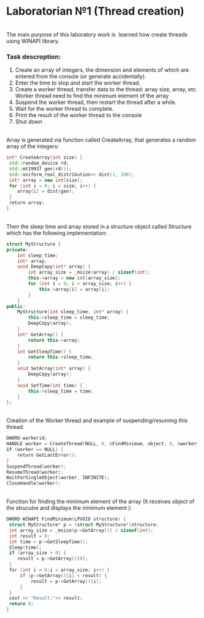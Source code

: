 # Laboratorian №1 (Thread creation)
<br>
The main purpose of this laboratory work is  learned how create threads using WINAPI library.

### Task descroption:

1. Create an array of integers, the dimension and elements of which are entered from the console (or generate accidentally).
2. Enter the time to stop and start the worker thread.
3. Create a worker thread, transfer data to the thread: array size, array, etc. Worker thread need to find the minimum element of the array
4. Suspend the worker thread, then restart the thread after a while.
5. Wait for the worker thread to complete.
6. Print the result of the worker thread to the console
7. Shut down

<br>
Array is generated via function called CreateArray, that generates a random array of the integers:
<br>

``` cpp
int* CreateArray(int size) {
 std::random_device rd;
 std::mt19937 gen(rd());
 std::uniform_real_distribution<> dist(1, 100);
 int* array = new int[size];
 for (int i = 0; i < size; i++) { 
    array[i] = dist(gen);
 } 
 return array;
}
```
<br>
Then the sleep time and array stored in a structure object called Structure which has the following implementation:
<br>

``` cpp
struct MyStructure {
private:
    int sleep_time;
    int* array;
    void DeepCopy(int* array) {
        int array_size = _msize(array) / sizeof(int);
        this->array = new int[array_size];
        for (int i = 0; i < array_size; i++) {
            this->array[i] = array[i];
        }
    }
public:
    MyStructure(int sleep_time, int* array) {
        this->sleep_time = sleep_time;
        DeepCopy(array);
    }
    int* GetArray() {
        return this->array;
    }
    int GetSleepTime() {
        return this->sleep_time;
    }
    void SetArray(int* array) {
        DeepCopy(array);
    }
    void SetTime(int time) {
        this->sleep_time = time;
    }
};
```
<br>
Creation of the Worker thread and example of suspending/resuming this thread:
<br>

``` cpp
DWORD workerid;
HANDLE worker = CreateThread(NULL, 0, &FindMinimum, object, 0, &workerid);
if (worker == NULL) { 
    return GetLastError();
}
SuspendThread(worker);
ResumeThread(worker);
WaitForSingleObject(worker, INFINITE);
CloseHandle(worker);
```
<br>
Function for finding the minimum element of the array (It receives object of the strucutre and displays the minimum element ):
<br>

```cpp
DWORD WINAPI FindMinimum(LPVOID structure) {
 struct MyStructure* p = (struct MyStructure*)structure;
 int array_size = _msize(p->GetArray()) / sizeof(int);
 int result = 0;
 int time = p->GetSleepTime();
 Sleep(time);
 if (array_size > 0) { 
    result = p->GetArray()[0];
 } 
 for (int i = 0;i < array_size; i++) {
     if (p->GetArray()[i] < result) {
         result = p->GetArray()[i];
     } 
 }
 cout << "Result:"<< result;
 return 0;
}
```
<br>
<br>
<span class="colour" style="color:rgb(204, 120, 50)"></span>